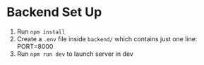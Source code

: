 # Backend Set Up
1. Run `npm install`
2. Create a `.env` file inside `backend/` which contains just one line: PORT=8000
3. Run `npm run dev` to launch server in dev
